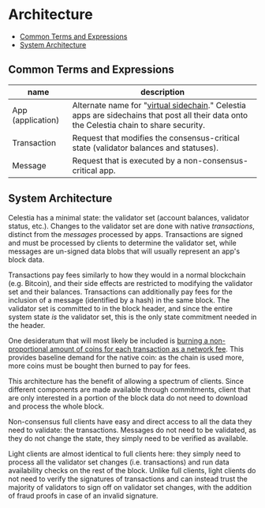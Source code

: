<!--
order: 1
-->
# Architecture

- [Common Terms and Expressions](#common-terms-and-expressions)
- [System Architecture](#system-architecture)

## Common Terms and Expressions

| name              | description                                                                                                                                                                  |
|-------------------|------------------------------------------------------------------------------------------------------------------------------------------------------------------------------|
| App (application) | Alternate name for "[virtual sidechain](https://arxiv.org/abs/1905.09274)." Celestia apps are sidechains that post all their data onto the Celestia chain to share security. |
| Transaction       | Request that modifies the consensus-critical state (validator balances and statuses).                                                                                        |
| Message           | Request that is executed by a non-consensus-critical app.                                                                                                                    |

## System Architecture

Celestia has a minimal state: the validator set (account balances, validator status, etc.). Changes to the validator set are done with native _transactions_, distinct from the _messages_ processed by apps. Transactions are signed and must be processed by clients to determine the validator set, while messages are un-signed data blobs that will usually represent an app's block data.

Transactions pay fees similarly to how they would in a normal blockchain (e.g. Bitcoin), and their side effects are restricted to modifying the validator set and their balances. Transactions can additionally pay fees for the inclusion of a message (identified by a hash) in the same block. The validator set is committed to in the block header, and since the entire system state _is_ the validator set, this is the only state commitment needed in the header.

One desideratum that will most likely be included is [burning a non-proportional amount of coins for each transaction as a network fee](https://github.com/celestiaorg/celestia-specs/blob/066e14fca9de22555abc70dd4bcf4017fd0bfc64/rationale/fees.md). This provides baseline demand for the native coin: as the chain is used more, more coins must be bought then burned to pay for fees.

This architecture has the benefit of allowing a spectrum of clients. Since different components are made available through commitments, client that are only interested in a portion of the block data do not need to download and process the whole block.

Non-consensus full clients have easy and direct access to all the data they need to validate: the transactions. Messages do not need to be validated, as they do not change the state, they simply need to be verified as available.

Light clients are almost identical to full clients here: they simply need to process all the validator set changes (i.e. transactions) and run data availability checks on the rest of the block. Unlike full clients, light clients do not need to verify the signatures of transactions and can instead trust the majority of validators to sign off on validator set changes, with the addition of fraud proofs in case of an invalid signature.
